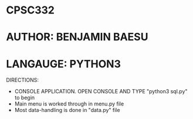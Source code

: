 # CPSC332

# AUTHOR: BENJAMIN BAESU
# LANGAUGE: PYTHON3

DIRECTIONS:
- CONSOLE APPLICATION. OPEN CONSOLE AND TYPE "python3 sql.py" to begin
- Main menu is worked through in menu.py file
- Most data-handling is done in "data.py" file
